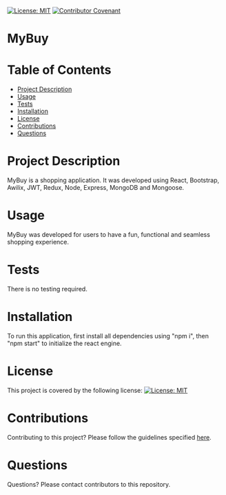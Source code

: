 
  
  [![License: MIT](https://img.shields.io/badge/License-MIT-yellow.svg)](https://opensource.org/licenses/MIT) [![Contributor Covenant](https://img.shields.io/badge/Contributor%20Covenant-v2.0%20adopted-ff69b4.svg)](https://www.contributor-covenant.org/version/2/0/code_of_conduct/)
  
  # **MyBuy**
  # Table of Contents
  * [Project Description](#Project-Description)
  * [Usage](#Usage)
  * [Tests](#Tests)
  * [Installation](#Installation)
  * [License](#License)
  * [Contributions](#Contributions)
  * [Questions](#Questions)

  # Project Description
  MyBuy is a shopping application. It was developed using React, Bootstrap, Awilix, JWT, Redux, Node, Express, MongoDB and Mongoose.

  # Usage
  MyBuy was developed for users to have a fun, functional and seamless shopping experience.

  # Tests
  There is no testing required.

  # Installation
  To run this application, first install all dependencies using "npm i", then "npm start" to initialize the react engine.

  # License
  This project is covered by the following license: 
  [![License: MIT](https://img.shields.io/badge/License-MIT-yellow.svg)](https://opensource.org/licenses/MIT)

  # Contributions
  Contributing to this project? Please follow the guidelines specified [here](https://www.contributor-covenant.org/version/2/1/code_of_conduct/).

  # Questions
  Questions? Please contact contributors to this repository.

        


